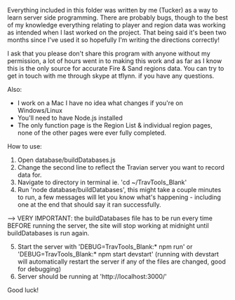 Everything included in this folder was written by me (Tucker) as a way to learn 
	server side programming. There are probably bugs, though to the best of my
	knowledge everything relating to player and region data was working as 
	intended when I last worked on the project. That being said it's been two 
	months since I've used it so hopefully I'm writing the directions correctly!

I ask that you please don't share this program with anyone without my 
	permission, a lot of hours went in to making this work and as far as I know 
	this is the only source for accurate Fire & Sand regions data. You can try 
	to get in touch with me through skype at tflynn. if you have any questions.

Also:

- I work on a Mac I have no idea what changes if you're on Windows/Linux
- You'll need to have Node.js installed
- The only function page is the Region List & individual region pages, none of
	the other pages were ever fully completed.

How to use:

1. Open database/buildDatabases.js
2. Change the second line to reflect the Travian server you want to record data 
	for.
3. Navigate to directory in terminal ie. 'cd ~/TravTools_Blank'
4. Run 'node database/buildDatabases', this might take a couple minutes to run,
	a few messages will let you know what's happening - including one at the end
	that should say it ran successfully.

--> VERY IMPORTANT: the buildDatabases file has to be run every time BEFORE
	running the server, the site will stop working at midnight until
	buildDatabases is run again.

5. Start the server with 'DEBUG=TravTools_Blank:* npm run' or 
	'DEBUG=TravTools_Blank:* npm start devstart' (running with devstart will
	automatically restart the server if any of the files are changed, good for 
	debugging)
6. Server should be running at 'http://localhost:3000/'

Good luck!
